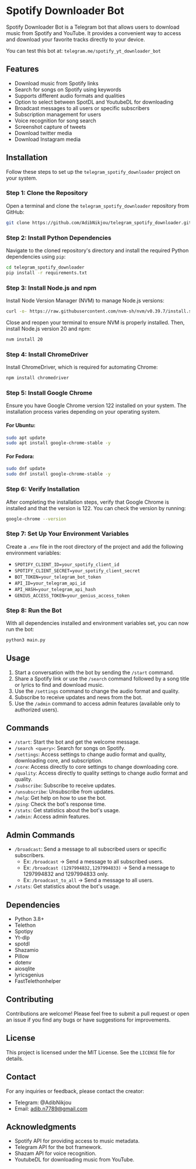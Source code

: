 # Spotify Downloader Bot

Spotify Downloader Bot is a Telegram bot that allows users to download music from Spotify and YouTube. It provides a convenient way to access and download your favorite tracks directly to your device.

You can test this bot at:
```telegram.me/spotify_yt_downloader_bot```

## Features

- Download music from Spotify links
- Search for songs on Spotify using keywords
- Supports different audio formats and qualities
- Option to select between SpotDL and YoutubeDL for downloading
- Broadcast messages to all users or specific subscribers
- Subscription management for users
- Voice recognition for song search
- Screenshot capture of tweets
- Download twitter media
- Download Instagram media

## Installation

Follow these steps to set up the `telegram_spotify_downloader` project on your system.

### Step 1: Clone the Repository

Open a terminal and clone the `telegram_spotify_downloader` repository from GitHub:

```zsh
git clone https://github.com/AdibNikjou/telegram_spotify_downloader.git
```

### Step 2: Install Python Dependencies

Navigate to the cloned repository's directory and install the required Python dependencies using `pip`:

```zsh
cd telegram_spotify_downloader
pip install -r requirements.txt
```

### Step 3: Install Node.js and npm

Install Node Version Manager (NVM) to manage Node.js versions:

```zsh
curl -o- https://raw.githubusercontent.com/nvm-sh/nvm/v0.39.7/install.sh | bash
```

Close and reopen your terminal to ensure NVM is properly installed. Then, install Node.js version 20 and npm:

```zsh
nvm install 20
```

### Step 4: Install ChromeDriver

Install ChromeDriver, which is required for automating Chrome:

```zsh
npm install chromedriver
```

### Step 5: Install Google Chrome

Ensure you have Google Chrome version 122 installed on your system. The installation process varies depending on your operating system.

#### For Ubuntu:

```zsh
sudo apt update
sudo apt install google-chrome-stable -y
```

#### For Fedora:

```zsh
sudo dnf update
sudo dnf install google-chrome-stable -y
```

### Step 6: Verify Installation

After completing the installation steps, verify that Google Chrome is installed and that the version is 122. You can check the version by running:

```zsh
google-chrome --version
```

### Step 7: Set Up Your Environment Variables

Create a `.env` file in the root directory of the project and add the following environment variables:

- `SPOTIFY_CLIENT_ID=your_spotify_client_id`
- `SPOTIFY_CLIENT_SECRET=your_spotify_client_secret`
- `BOT_TOKEN=your_telegram_bot_token`
- `API_ID=your_telegram_api_id`
- `API_HASH=your_telegram_api_hash`
- `GENIUS_ACCESS_TOKEN=your_genius_access_token`

### Step 8: Run the Bot

With all dependencies installed and environment variables set, you can now run the bot:

```zsh
python3 main.py
```

## Usage

1. Start a conversation with the bot by sending the `/start` command.
2. Share a Spotify link or use the `/search` command followed by a song title or lyrics to find and download music.
3. Use the `/settings` command to change the audio format and quality.
4. Subscribe to receive updates and news from the bot.
5. Use the `/admin` command to access admin features (available only to authorized users).

## Commands

- `/start`: Start the bot and get the welcome message.
- `/search <query>`: Search for songs on Spotify.
- `/settings`: Access settings to change audio format and quality, downloading core, and subscription.
- `/core`: Access directly to core settings to change downloading core.
- `/quality`: Access directly to quality settings to change audio format and quality.
- `/subscribe`: Subscribe to receive updates.
- `/unsubscribe`: Unsubscribe from updates.
- `/help`: Get help on how to use the bot.
- `/ping`: Check the bot's response time.
- `/stats`: Get statistics about the bot's usage.
- `/admin`: Access admin features.

## Admin Commands

- `/broadcast`: Send a message to all subscribed users or specific subscribers.
   - Ex: `/broadcast` -> Send a message to all subscribed users.
   - Ex: `/broadcast (1297994832,1297994833)` -> Send a message to 1297994832 and 1297994833 only.
   - Ex: `/broadcast_to_all` -> Send a message to all users.
- `/stats`: Get statistics about the bot's usage.

## Dependencies

- Python 3.8+
- Telethon
- Spotipy
- Yt-dlp
- spotdl
- Shazamio
- Pillow
- dotenv
- aiosqlite
- lyricsgenius
- FastTelethonhelper

## Contributing

Contributions are welcome! Please feel free to submit a pull request or open an issue if you find any bugs or have suggestions for improvements.

## License

This project is licensed under the MIT License. See the `LICENSE` file for details.

## Contact

For any inquiries or feedback, please contact the creator:
- Telegram: @AdibNikjou
- Email: adib.n7789@gmail.com

## Acknowledgments

- Spotify API for providing access to music metadata.
- Telegram API for the bot framework.
- Shazam API for voice recognition.
- YoutubeDL for downloading music from YouTube.
